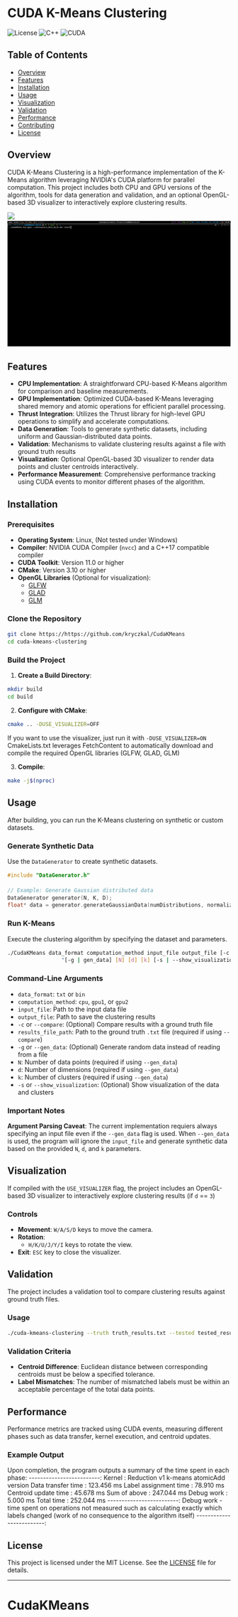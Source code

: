 # CUDA K-Means Clustering

![License](https://img.shields.io/badge/license-MIT-blue.svg)
![C++](https://img.shields.io/badge/language-C++-blue.svg)
![CUDA](https://img.shields.io/badge/platform-CUDA%2011.0%2B-blue.svg)

## Table of Contents
- [Overview](#overview)
- [Features](#features)
- [Installation](#installation)
- [Usage](#usage)
- [Visualization](#visualization)
- [Validation](#validation)
- [Performance](#performance)
- [Contributing](#contributing)
- [License](#license)

## Overview

CUDA K-Means Clustering is a high-performance implementation of the K-Means algorithm leveraging NVIDIA's CUDA platform for parallel computation. This project includes both CPU and GPU versions of the algorithm, tools for data generation and validation, and an optional OpenGL-based 3D visualizer to interactively explore clustering results.

![](https://github.com/kryczkal/CudaKMeans/blob/main/gifs/2.gif)
![](https://github.com/kryczkal/CudaKMeans/blob/main/gifs/1.gif)

## Features

- **CPU Implementation**: A straightforward CPU-based K-Means algorithm for comparison and baseline measurements.
- **GPU Implementation**: Optimized CUDA-based K-Means leveraging shared memory and atomic operations for efficient parallel processing.
- **Thrust Integration**: Utilizes the Thrust library for high-level GPU operations to simplify and accelerate computations.
- **Data Generation**: Tools to generate synthetic datasets, including uniform and Gaussian-distributed data points.
- **Validation**: Mechanisms to validate clustering results against a file with ground truth results
- **Visualization**: Optional OpenGL-based 3D visualizer to render data points and cluster centroids interactively.
- **Performance Measurement**: Comprehensive performance tracking using CUDA events to monitor different phases of the algorithm.

## Installation

### Prerequisites

- **Operating System**: Linux, (Not tested under Windows)
- **Compiler**: NVIDIA CUDA Compiler (`nvcc`) and a C++17 compatible compiler
- **CUDA Toolkit**: Version 11.0 or higher
- **CMake**: Version 3.10 or higher
- **OpenGL Libraries** (Optional for visualization):
  - [GLFW](https://www.glfw.org/)
  - [GLAD](https://glad.dav1d.de/)
  - [GLM](https://glm.g-truc.net/0.9.9/index.html)

### Clone the Repository

```bash
git clone https://https://github.com/kryczkal/CudaKMeans
cd cuda-kmeans-clustering
```

### Build the Project

1. **Create a Build Directory**:

```bash
mkdir build
cd build
```

2. **Configure with CMake**:
```bash
cmake .. -DUSE_VISUALIZER=OFF
```

If you want to use the visualizer, just run it with `-DUSE_VISUALIZER=ON`
CmakeLists.txt leverages FetchContent to automatically download and compile the required OpenGL libraries (GLFW, GLAD, GLM)

3. **Compile**:

```bash
make -j$(nproc)
```

## Usage

After building, you can run the K-Means clustering on synthetic or custom datasets.

### Generate Synthetic Data

Use the `DataGenerator` to create synthetic datasets.

```cpp
#include "DataGenerator.h"

// Example: Generate Gaussian distributed data
DataGenerator generator(N, K, D);
float* data = generator.generateGaussianData(numDistributions, normalize);
```

### Run K-Means

Execute the clustering algorithm by specifying the dataset and parameters.

```bash
./CudaKMeans data_format computation_method input_file output_file [-c | compare] [results_file_path] "
                 "[-g | gen_data] [N] [d] [k] [-s | --show_visualization]
```

### Command-Line Arguments

- `data_format`: `txt` or `bin`
- `computation_method`: `cpu`, `gpu1`, or `gpu2`
- `input_file`: Path to the input data file
- `output_file`: Path to save the clustering results
- `-c` or `--compare`: (Optional) Compare results with a ground truth file
- `results_file_path`: Path to the ground truth `.txt` file (required if using `--compare`)
- `-g` or `--gen_data`: (Optional) Generate random data instead of reading from a file
- `N`: Number of data points (required if using `--gen_data`)
- `d`: Number of dimensions (required if using `--gen_data`)
- `k`: Number of clusters (required if using `--gen_data`)
- `-s` or `--show_visualization`: (Optional) Show visualization of the data and clusters

### Important Notes

**Argument Parsing Caveat**: The current implementation requiers always specifying an input file even if the `--gen_data` flag is used. When `--gen_data` is used, the program will ignore the `input_file` and generate synthetic data based on the provided `N`, `d`, and `k` parameters. 

## Visualization

If compiled with the `USE_VISUALIZER` flag, the project includes an OpenGL-based 3D visualizer to interactively explore clustering results (if `d` == `3`)

### Controls

- **Movement**: `W/A/S/D` keys to move the camera.
- **Rotation**:
  - `H/K/U/J/Y/I` keys to rotate the view.
- **Exit**: `ESC` key to close the visualizer.


## Validation

The project includes a validation tool to compare clustering results against ground truth files.

### Usage

```bash
./cuda-kmeans-clustering --truth truth_results.txt --tested tested_results.txt --validate
```

### Validation Criteria

- **Centroid Difference**: Euclidean distance between corresponding centroids must be below a specified tolerance.
- **Label Mismatches**: The number of mismatched labels must be within an acceptable percentage of the total data points.

## Performance

Performance metrics are tracked using CUDA events, measuring different phases such as data transfer, kernel execution, and centroid updates.

### Example Output

Upon completion, the program outputs a summary of the time spent in each phase:
-------------------------:
Kernel : Reduction v1 k-means atomicAdd version
Data transfer time : 123.456 ms
Label assignment time : 78.910 ms
Centroid update time : 45.678 ms
Sum of above : 247.044 ms
Debug work : 5.000 ms
Total time : 252.044 ms
-------------------------:
Debug work - time spent on operations not measured such as calculating exactly which labels changed (work of no consequence to the algorithm itself)
-------------------------:

## License

This project is licensed under the MIT License. See the [LICENSE](LICENSE) file for details.

---
# CudaKMeans
